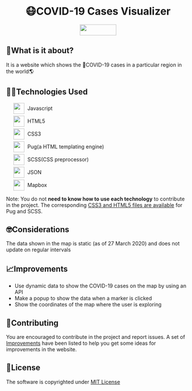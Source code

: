 <div>
    <h1 style='text-align:center;'>😷COVID-19 Cases Visualizer</h1>
    <p style="display:flex;justify-content:center;cursor:pointer;">
        <a href="#">
            <img height=30 width= 100 src="https://img.shields.io/badge/-Live%20Preview-%232a9d8f">
        </a>
    </p>
</div>

## 🤔What is it about?
It is a website which shows the 🦠COVID-19 cases in a particular region in the world🌎

## 👨‍💻Technologies Used
<div style="margin-left: 20px;margin-top: 10px;margin-bottom: 10px;">
    <div style="display:flex;align-items:center;margin: 5px 0px;">
        <img height=30 width=30 src="https://cdn.freebiesupply.com/logos/large/2x/logo-javascript-logo-png-transparent.png"
        style="width:30px; height: 30px">
        <span style="padding-left:8.5px; font-weight:20px;">Javascript</span>
    </div>
    <div style="display:flex;align-items:center;margin: 5px 0px;">
        <img height=30 width=30 src="https://cdn.pixabay.com/photo/2017/08/05/11/16/logo-2582748_1280.png"
        style="width:30px; height: 30px">
        <span style="padding-left:8.5px; font-weight:20px;">HTML5</span>
    </div>
    <div style="display:flex;align-items:center;margin: 5px 0px;">
        <img height=30 width=30 src="https://freepikpsd.com/wp-content/uploads/2019/10/css3-logo-png-9-Transparent-Images.png"
        style="width:30px; height: 30px">
        <span style="padding-left:8.5px; font-weight:20px;">CSS3</span>
    </div>
    <div style="display:flex;align-items:center;margin: 5px 0px;">
        <img height=30 width=30 src="https://cdn.freebiesupply.com/logos/large/2x/pug-logo-png-transparent.png"
        style="width:30px; height: 30px">
        <span style="padding-left:8.5px; font-weight:20px;">Pug(a HTML templating engine)</span>
    </div>
    <div style="display:flex;align-items:center;margin: 5px 0px;">
        <img height=30 width=30 src="https://sass-lang.com/assets/img/styleguide/seal-black-1e36d095.png"
        style="width:30px; height: 30px">
        <span style="padding-left:8.5px; font-weight:20px;">SCSS(CSS preprocessor)</span>
    </div>
    <div style="display:flex;align-items:center;margin: 5px 0px;">
        <img height=30 width=30 src="https://cdn.freebiesupply.com/logos/large/2x/json-logo-png-transparent.png"
        style="width:30px; height: 30px">
        <span style="padding-left:8.5px; font-weight:20px;">JSON</span>
    </div>
    <div style="display:flex;align-items:center;margin: 5px 0px;">
        <img height=30 width=30 src="https://seeklogo.com/images/M/mapbox-logo-D6FDDD219C-seeklogo.com.png"
        style="width:30px; height: 30px">
        <span style="padding-left:8.5px; font-weight:20px;">Mapbox</span>
    </div>
</div>
<div>
    <p>
        Note: You do not <strong>need to know how to use each technology</strong> to contribute in the project. The corresponding <u>CSS3 and HTML5 files are available</u> for Pug and SCSS.
    </p>
</div>

## 🤓Considerations
The data shown in the map is static (as of 27 March 2020) and does not update on regular intervals

## 📈Improvements
* Use dynamic data to show the COVID-19 cases on the map by using an API
* Make a popup to show the data when a marker is clicked
* Show the coordinates of the map where the user is exploring

## 📩Contributing
You are encouraged to contribute in the project and report issues.
A set of [Improvements](https://github.com/hamiecod/covid-maps#improvements) have been listed to help you get some ideas for improvements in the website.

## 📜License
The software is copyrighted under [MIT License](https://opensource.org/licenses/MIT)
